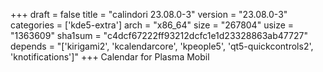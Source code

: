 +++
draft = false
title = "calindori 23.08.0-3"
version = "23.08.0-3"
categories = ['kde5-extra']
arch = "x86_64"
size = "267804"
usize = "1363609"
sha1sum = "c4dcf67222ff93212dcfc1e1d23328863ab47727"
depends = "['kirigami2', 'kcalendarcore', 'kpeople5', 'qt5-quickcontrols2', 'knotifications']"
+++
Calendar for Plasma Mobil